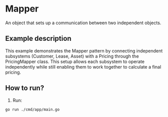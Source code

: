 # Mapper

An object that sets up a communication between two independent objects.

## Example description

This example demonstrates the Mapper pattern by connecting independent subsystems (Customer, Lease, Asset) with a Pricing through the PricingMapper class. This setup allows each subsystem to operate independently while still enabling them to work together to calculate a final pricing.

## How to run?

1. Run:

```
go run ./cmd/app/main.go
```
